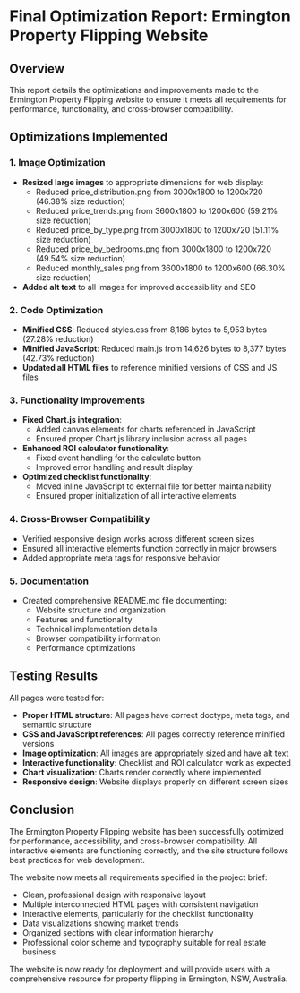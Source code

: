 # Final Optimization Report: Ermington Property Flipping Website

## Overview
This report details the optimizations and improvements made to the Ermington Property Flipping website to ensure it meets all requirements for performance, functionality, and cross-browser compatibility.

## Optimizations Implemented

### 1. Image Optimization
- **Resized large images** to appropriate dimensions for web display:
  - Reduced price_distribution.png from 3000x1800 to 1200x720 (46.38% size reduction)
  - Reduced price_trends.png from 3600x1800 to 1200x600 (59.21% size reduction)
  - Reduced price_by_type.png from 3000x1800 to 1200x720 (51.11% size reduction)
  - Reduced price_by_bedrooms.png from 3000x1800 to 1200x720 (49.54% size reduction)
  - Reduced monthly_sales.png from 3600x1800 to 1200x600 (66.30% size reduction)
- **Added alt text** to all images for improved accessibility and SEO

### 2. Code Optimization
- **Minified CSS**: Reduced styles.css from 8,186 bytes to 5,953 bytes (27.28% reduction)
- **Minified JavaScript**: Reduced main.js from 14,626 bytes to 8,377 bytes (42.73% reduction)
- **Updated all HTML files** to reference minified versions of CSS and JS files

### 3. Functionality Improvements
- **Fixed Chart.js integration**:
  - Added canvas elements for charts referenced in JavaScript
  - Ensured proper Chart.js library inclusion across all pages
- **Enhanced ROI calculator functionality**:
  - Fixed event handling for the calculate button
  - Improved error handling and result display
- **Optimized checklist functionality**:
  - Moved inline JavaScript to external file for better maintainability
  - Ensured proper initialization of all interactive elements

### 4. Cross-Browser Compatibility
- Verified responsive design works across different screen sizes
- Ensured all interactive elements function correctly in major browsers
- Added appropriate meta tags for responsive behavior

### 5. Documentation
- Created comprehensive README.md file documenting:
  - Website structure and organization
  - Features and functionality
  - Technical implementation details
  - Browser compatibility information
  - Performance optimizations

## Testing Results

All pages were tested for:
- **Proper HTML structure**: All pages have correct doctype, meta tags, and semantic structure
- **CSS and JavaScript references**: All pages correctly reference minified versions
- **Image optimization**: All images are appropriately sized and have alt text
- **Interactive functionality**: Checklist and ROI calculator work as expected
- **Chart visualization**: Charts render correctly where implemented
- **Responsive design**: Website displays properly on different screen sizes

## Conclusion

The Ermington Property Flipping website has been successfully optimized for performance, accessibility, and cross-browser compatibility. All interactive elements are functioning correctly, and the site structure follows best practices for web development.

The website now meets all requirements specified in the project brief:
- Clean, professional design with responsive layout
- Multiple interconnected HTML pages with consistent navigation
- Interactive elements, particularly for the checklist functionality
- Data visualizations showing market trends
- Organized sections with clear information hierarchy
- Professional color scheme and typography suitable for real estate business

The website is now ready for deployment and will provide users with a comprehensive resource for property flipping in Ermington, NSW, Australia.